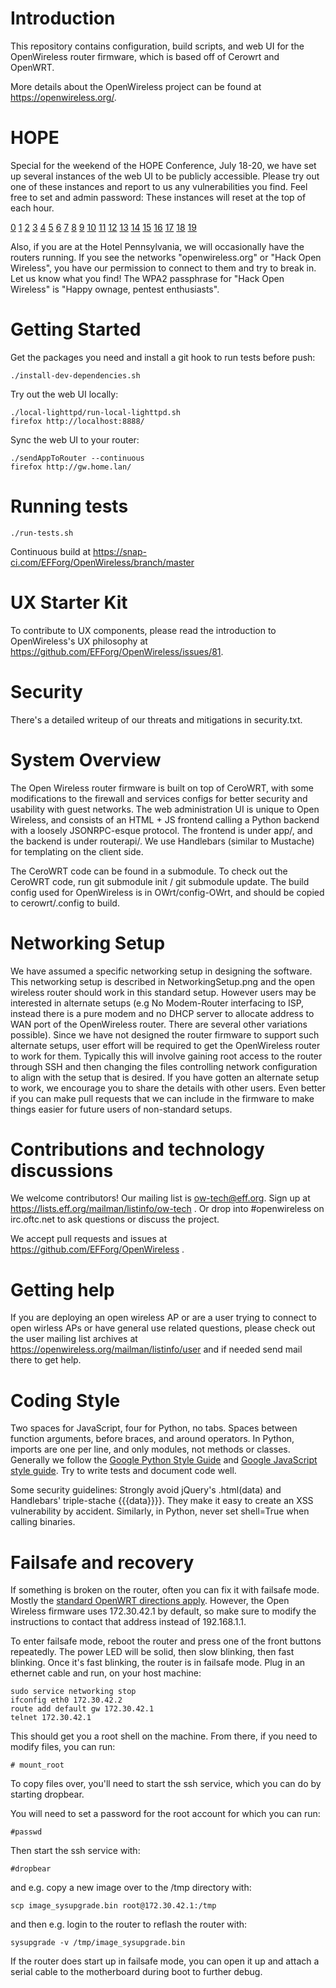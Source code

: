 # Introduction

This repository contains configuration, build scripts, and web UI for the
OpenWireless router firmware, which is based off of Cerowrt and OpenWRT.

More details about the OpenWireless project can be found at
https://openwireless.org/.

# HOPE

Special for the weekend of the HOPE Conference, July 18-20, we have set up
several instances of the web UI to be publicly accessible. Please try out one of
these instances and report to us any vulnerabilities you find. Feel free to set
and admin password: These instances will reset at the top of each hour.

[0](http://ow.crud.net:8000)
[1](http://ow.crud.net:8001)
[2](http://ow.crud.net:8002)
[3](http://ow.crud.net:8003)
[4](http://ow.crud.net:8004)
[5](http://ow.crud.net:8005)
[6](http://ow.crud.net:8006)
[7](http://ow.crud.net:8007)
[8](http://ow.crud.net:8008)
[9](http://ow.crud.net:8009)
[10](http://ow.crud.net:8010)
[11](http://ow.crud.net:8011)
[12](http://ow.crud.net:8012)
[13](http://ow.crud.net:8013)
[14](http://ow.crud.net:8014)
[15](http://ow.crud.net:8015)
[16](http://ow.crud.net:8016)
[17](http://ow.crud.net:8017)
[18](http://ow.crud.net:8018)
[19](http://ow.crud.net:8019)

Also, if you are at the Hotel Pennsylvania, we will occasionally have the
routers running. If you see the networks "openwireless.org" or "Hack Open
Wireless", you have our permission to connect to them and try to break in. Let
us know what you find! The WPA2 passphrase for "Hack Open Wireless" is "Happy
ownage, pentest enthusiasts".

# Getting Started

Get the packages you need and install a git hook to run tests before push:

    ./install-dev-dependencies.sh

Try out the web UI locally:

    ./local-lighttpd/run-local-lighttpd.sh
    firefox http://localhost:8888/

Sync the web UI to your router:

    ./sendAppToRouter --continuous
    firefox http://gw.home.lan/

# Running tests

    ./run-tests.sh

Continuous build at https://snap-ci.com/EFForg/OpenWireless/branch/master

# UX Starter Kit

To contribute to UX components, please read the introduction to OpenWireless's
UX philosophy at https://github.com/EFForg/OpenWireless/issues/81.

# Security

There's a detailed writeup of our threats and mitigations in security.txt.

# System Overview

The Open Wireless router firmware is built on top of CeroWRT, with some
modifications to the firewall and services configs for better security and
usability with guest networks. The web administration UI is unique to Open
Wireless, and consists of an HTML + JS frontend calling a Python backend with
a loosely JSONRPC-esque protocol. The frontend is under app/, and the backend is
under routerapi/. We use Handlebars (similar to Mustache) for templating on the
client side.

The CeroWRT code can be found in a submodule. To check out the CeroWRT code, run
git submodule init / git submodule update. The build config used for
OpenWireless is in OWrt/config-OWrt, and should be copied to cerowrt/.config to
build.

# Networking Setup

We have assumed a specific networking setup in designing the software. This 
networking setup is described in NetworkingSetup.png and the open wireless
router should work in this standard setup. However users may be interested in 
alternate setups (e.g No Modem-Router interfacing to ISP, instead there is a pure 
modem and no DHCP server to allocate address to WAN port of the OpenWireless 
router. There are several other variations possible). Since we have not designed 
the router firmware to support such alternate setups, user effort will be 
required to get the OpenWireless router to work for them. Typically this will 
involve gaining root access to the router through SSH and then changing the files
controlling network configuration to align with the setup that is desired. If
you have gotten an alternate setup to work, we encourage you to share the
details with other users. Even better if you can make pull requests that we 
can include in the firmware to make things easier for future users of 
non-standard setups.


# Contributions and technology discussions

We welcome contributors! Our mailing list is ow-tech@eff.org. Sign up
at https://lists.eff.org/mailman/listinfo/ow-tech . Or drop into #openwireless 
on irc.oftc.net to ask questions or discuss the project.

We accept pull requests and issues at https://github.com/EFForg/OpenWireless .

# Getting help

If you are deploying an open wireless AP or are a user trying to connect
to open wirless APs or have general use related questions, please check out 
the user mailing list archives at https://openwireless.org/mailman/listinfo/user
and if needed send mail there to get help.

# Coding Style

Two spaces for JavaScript, four for Python, no tabs. Spaces between function
arguments, before braces, and around operators. In Python, imports are one per
line, and only modules, not methods or classes. Generally we follow the [Google
Python Style Guide](http://google-styleguide.googlecode.com/svn/trunk/pyguide.html)
and [Google JavaScript style
guide](http://google-styleguide.googlecode.com/svn/trunk/javascriptguide.xml).
Try to write tests and document code well.

Some security guidelines: Strongly avoid jQuery's .html(data) and Handlebars'
triple-stache {{{data}}}}. They make it easy to create an XSS vulnerability by
accident. Similarly, in Python, never set shell=True when calling binaries.

# Failsafe and recovery

If something is broken on the router, often you can fix it with failsafe mode.
Mostly the [standard OpenWRT directions
apply](wiki.villagetelco.org/OpenWrt_Failsafe_Mode_and_Flash_Recovery). However,
the Open Wireless firmware uses 172.30.42.1 by default, so make sure to modify
the instructions to contact that address instead of 192.168.1.1.

To enter failsafe mode, reboot the router and press one of the front buttons
repeatedly. The power LED will be solid, then slow blinking, then fast blinking.
Once it's fast blinking, the router is in failsafe mode. Plug in an ethernet
cable and run, on your host machine:

    sudo service networking stop
    ifconfig eth0 172.30.42.2
    route add default gw 172.30.42.1
    telnet 172.30.42.1

This should get you a root shell on the machine. From there, if you need to
modify files, you can run:

    # mount_root

To copy files over, you'll need to start the ssh service, which you can do
by starting dropbear.
    
You will need to set a password for the root account for which you can run:

    #passwd
    
Then start the ssh service with:

    #dropbear
    
and e.g. copy a new image over to the /tmp directory with:

    scp image_sysupgrade.bin root@172.30.42.1:/tmp
    
and then e.g. login to the router to reflash the router with:

    sysupgrade -v /tmp/image_sysupgrade.bin
    
If the router does start up in failsafe mode, you can open it up and attach a
serial cable to the motherboard during boot to further debug.
